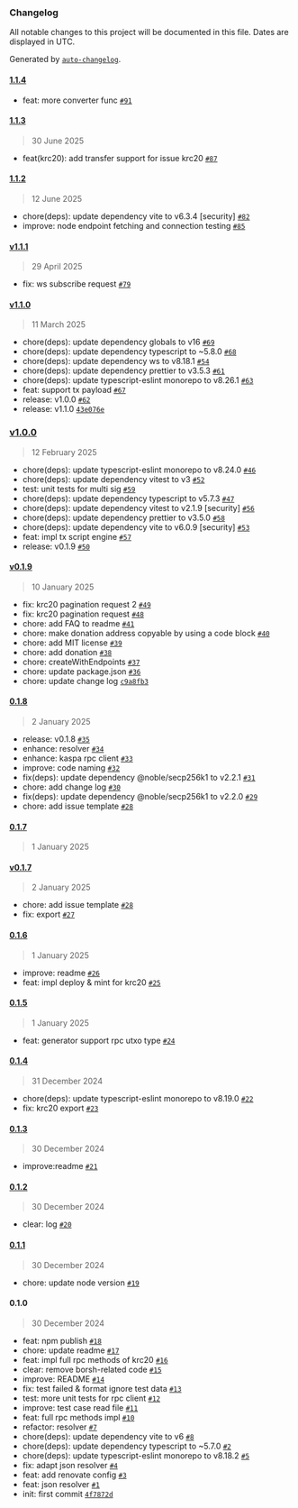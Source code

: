 ### Changelog

All notable changes to this project will be documented in this file. Dates are displayed in UTC.

Generated by [`auto-changelog`](https://github.com/CookPete/auto-changelog).

#### [1.1.4](https://github.com/kaspa-kcoin/kaspa-web3.js/compare/1.1.3...1.1.4)

- feat: more converter func [`#91`](https://github.com/kaspa-kcoin/kaspa-web3.js/pull/91)

#### [1.1.3](https://github.com/kaspa-kcoin/kaspa-web3.js/compare/1.1.2...1.1.3)

> 30 June 2025

- feat(krc20): add transfer support for issue krc20 [`#87`](https://github.com/kaspa-kcoin/kaspa-web3.js/pull/87)

#### [1.1.2](https://github.com/kaspa-kcoin/kaspa-web3.js/compare/v1.1.1...1.1.2)

> 12 June 2025

- chore(deps): update dependency vite to v6.3.4 [security] [`#82`](https://github.com/kaspa-kcoin/kaspa-web3.js/pull/82)
- improve: node endpoint fetching and connection testing [`#85`](https://github.com/kaspa-kcoin/kaspa-web3.js/pull/85)

#### [v1.1.1](https://github.com/kaspa-kcoin/kaspa-web3.js/compare/v1.1.0...v1.1.1)

> 29 April 2025

- fix: ws subscribe request [`#79`](https://github.com/kaspa-kcoin/kaspa-web3.js/pull/79)

#### [v1.1.0](https://github.com/kaspa-kcoin/kaspa-web3.js/compare/v1.0.0...v1.1.0)

> 11 March 2025

- chore(deps): update dependency globals to v16 [`#69`](https://github.com/kaspa-kcoin/kaspa-web3.js/pull/69)
- chore(deps): update dependency typescript to ~5.8.0 [`#68`](https://github.com/kaspa-kcoin/kaspa-web3.js/pull/68)
- chore(deps): update dependency ws to v8.18.1 [`#54`](https://github.com/kaspa-kcoin/kaspa-web3.js/pull/54)
- chore(deps): update dependency prettier to v3.5.3 [`#61`](https://github.com/kaspa-kcoin/kaspa-web3.js/pull/61)
- chore(deps): update typescript-eslint monorepo to v8.26.1 [`#63`](https://github.com/kaspa-kcoin/kaspa-web3.js/pull/63)
- feat: support tx payload [`#67`](https://github.com/kaspa-kcoin/kaspa-web3.js/pull/67)
- release: v1.0.0 [`#62`](https://github.com/kaspa-kcoin/kaspa-web3.js/pull/62)
- release: v1.1.0 [`43e076e`](https://github.com/kaspa-kcoin/kaspa-web3.js/commit/43e076ebb8216f68b55e903a95863ee980c4917c)

### [v1.0.0](https://github.com/kaspa-kcoin/kaspa-web3.js/compare/v0.1.9...v1.0.0)

> 12 February 2025

- chore(deps): update typescript-eslint monorepo to v8.24.0 [`#46`](https://github.com/kaspa-kcoin/kaspa-web3.js/pull/46)
- chore(deps): update dependency vitest to v3 [`#52`](https://github.com/kaspa-kcoin/kaspa-web3.js/pull/52)
- test: unit tests for multi sig [`#59`](https://github.com/kaspa-kcoin/kaspa-web3.js/pull/59)
- chore(deps): update dependency typescript to v5.7.3 [`#47`](https://github.com/kaspa-kcoin/kaspa-web3.js/pull/47)
- chore(deps): update dependency vitest to v2.1.9 [security] [`#56`](https://github.com/kaspa-kcoin/kaspa-web3.js/pull/56)
- chore(deps): update dependency prettier to v3.5.0 [`#58`](https://github.com/kaspa-kcoin/kaspa-web3.js/pull/58)
- chore(deps): update dependency vite to v6.0.9 [security] [`#53`](https://github.com/kaspa-kcoin/kaspa-web3.js/pull/53)
- feat: impl tx script engine [`#57`](https://github.com/kaspa-kcoin/kaspa-web3.js/pull/57)
- release: v0.1.9 [`#50`](https://github.com/kaspa-kcoin/kaspa-web3.js/pull/50)

#### [v0.1.9](https://github.com/kaspa-kcoin/kaspa-web3.js/compare/0.1.8...v0.1.9)

> 10 January 2025

- fix: krc20 pagination request 2 [`#49`](https://github.com/kaspa-kcoin/kaspa-web3.js/pull/49)
- fix:  krc20 pagination request [`#48`](https://github.com/kaspa-kcoin/kaspa-web3.js/pull/48)
- chore: add FAQ to readme [`#41`](https://github.com/kaspa-kcoin/kaspa-web3.js/pull/41)
- chore: make donation address copyable by using a code block [`#40`](https://github.com/kaspa-kcoin/kaspa-web3.js/pull/40)
- chore: add MIT license [`#39`](https://github.com/kaspa-kcoin/kaspa-web3.js/pull/39)
- chore: add donation [`#38`](https://github.com/kaspa-kcoin/kaspa-web3.js/pull/38)
- chore: createWithEndpoints [`#37`](https://github.com/kaspa-kcoin/kaspa-web3.js/pull/37)
- chore: update package.json [`#36`](https://github.com/kaspa-kcoin/kaspa-web3.js/pull/36)
- chore: update change log [`c9a8fb3`](https://github.com/kaspa-kcoin/kaspa-web3.js/commit/c9a8fb36c84037703e68901a764f71ff6beb873a)

#### [0.1.8](https://github.com/kaspa-kcoin/kaspa-web3.js/compare/0.1.7...0.1.8)

> 2 January 2025

- release: v0.1.8 [`#35`](https://github.com/kaspa-kcoin/kaspa-web3.js/pull/35)
- enhance: resolver [`#34`](https://github.com/kaspa-kcoin/kaspa-web3.js/pull/34)
- enhance: kaspa rpc client [`#33`](https://github.com/kaspa-kcoin/kaspa-web3.js/pull/33)
- improve: code naming [`#32`](https://github.com/kaspa-kcoin/kaspa-web3.js/pull/32)
- fix(deps): update dependency @noble/secp256k1 to v2.2.1 [`#31`](https://github.com/kaspa-kcoin/kaspa-web3.js/pull/31)
- chore: add change log [`#30`](https://github.com/kaspa-kcoin/kaspa-web3.js/pull/30)
- fix(deps): update dependency @noble/secp256k1 to v2.2.0 [`#29`](https://github.com/kaspa-kcoin/kaspa-web3.js/pull/29)
- chore: add issue template [`#28`](https://github.com/kaspa-kcoin/kaspa-web3.js/pull/28)

#### [0.1.7](https://github.com/kaspa-kcoin/kaspa-web3.js/compare/v0.1.7...0.1.7)

> 1 January 2025

#### [v0.1.7](https://github.com/kaspa-kcoin/kaspa-web3.js/compare/0.1.6...v0.1.7)

> 2 January 2025

- chore: add issue template [`#28`](https://github.com/kaspa-kcoin/kaspa-web3.js/pull/28)
- fix: export [`#27`](https://github.com/kaspa-kcoin/kaspa-web3.js/pull/27)

#### [0.1.6](https://github.com/kaspa-kcoin/kaspa-web3.js/compare/0.1.5...0.1.6)

> 1 January 2025

- improve: readme [`#26`](https://github.com/kaspa-kcoin/kaspa-web3.js/pull/26)
- feat: impl deploy & mint for krc20 [`#25`](https://github.com/kaspa-kcoin/kaspa-web3.js/pull/25)

#### [0.1.5](https://github.com/kaspa-kcoin/kaspa-web3.js/compare/0.1.4...0.1.5)

> 1 January 2025

- feat: generator support rpc utxo type [`#24`](https://github.com/kaspa-kcoin/kaspa-web3.js/pull/24)

#### [0.1.4](https://github.com/kaspa-kcoin/kaspa-web3.js/compare/0.1.3...0.1.4)

> 31 December 2024

- chore(deps): update typescript-eslint monorepo to v8.19.0 [`#22`](https://github.com/kaspa-kcoin/kaspa-web3.js/pull/22)
- fix: krc20 export [`#23`](https://github.com/kaspa-kcoin/kaspa-web3.js/pull/23)

#### [0.1.3](https://github.com/kaspa-kcoin/kaspa-web3.js/compare/0.1.2...0.1.3)

> 30 December 2024

- improve:readme [`#21`](https://github.com/kaspa-kcoin/kaspa-web3.js/pull/21)

#### [0.1.2](https://github.com/kaspa-kcoin/kaspa-web3.js/compare/0.1.1...0.1.2)

> 30 December 2024

- clear: log [`#20`](https://github.com/kaspa-kcoin/kaspa-web3.js/pull/20)

#### [0.1.1](https://github.com/kaspa-kcoin/kaspa-web3.js/compare/0.1.0...0.1.1)

> 30 December 2024

- chore: update node version [`#19`](https://github.com/kaspa-kcoin/kaspa-web3.js/pull/19)

#### 0.1.0

> 30 December 2024

- feat: npm publish [`#18`](https://github.com/kaspa-kcoin/kaspa-web3.js/pull/18)
- chore: update readme [`#17`](https://github.com/kaspa-kcoin/kaspa-web3.js/pull/17)
- feat: impl full rpc methods of krc20 [`#16`](https://github.com/kaspa-kcoin/kaspa-web3.js/pull/16)
- clear: remove borsh-related code [`#15`](https://github.com/kaspa-kcoin/kaspa-web3.js/pull/15)
- improve: README [`#14`](https://github.com/kaspa-kcoin/kaspa-web3.js/pull/14)
- fix: test failed & format ignore test data [`#13`](https://github.com/kaspa-kcoin/kaspa-web3.js/pull/13)
- test: more unit tests for rpc client [`#12`](https://github.com/kaspa-kcoin/kaspa-web3.js/pull/12)
- improve: test case read file [`#11`](https://github.com/kaspa-kcoin/kaspa-web3.js/pull/11)
- feat: full rpc methods impl [`#10`](https://github.com/kaspa-kcoin/kaspa-web3.js/pull/10)
- refactor: resolver [`#7`](https://github.com/kaspa-kcoin/kaspa-web3.js/pull/7)
- chore(deps): update dependency vite to v6 [`#8`](https://github.com/kaspa-kcoin/kaspa-web3.js/pull/8)
- chore(deps): update dependency typescript to ~5.7.0 [`#2`](https://github.com/kaspa-kcoin/kaspa-web3.js/pull/2)
- chore(deps): update typescript-eslint monorepo to v8.18.2 [`#5`](https://github.com/kaspa-kcoin/kaspa-web3.js/pull/5)
- fix: adapt json resolver [`#4`](https://github.com/kaspa-kcoin/kaspa-web3.js/pull/4)
- feat: add renovate config [`#3`](https://github.com/kaspa-kcoin/kaspa-web3.js/pull/3)
- feat: json resolver [`#1`](https://github.com/kaspa-kcoin/kaspa-web3.js/pull/1)
- init: first commit [`4f7872d`](https://github.com/kaspa-kcoin/kaspa-web3.js/commit/4f7872d7f296169fc367b26845c191c53e629f6d)
